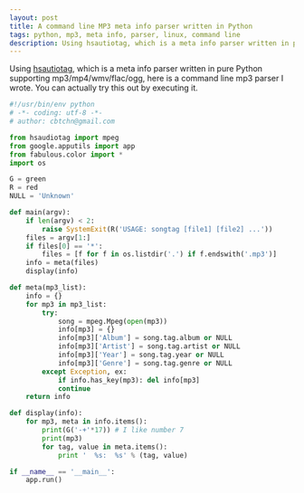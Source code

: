 ```yaml
---
layout: post
title: A command line MP3 meta info parser written in Python
tags: python, mp3, meta info, parser, linux, command line
description: Using hsautiotag, which is a meta info parser written in pure Python supporting mp3/mp4/wmv/flac/ogg, here is a command line mp3 parser I wrote. You can actually try this out by executing it.
---
```


Using [hsautiotag](http://pypi.python.org/pypi/hsaudiotag3k/1.0.1 "hsautiotag"), which is a meta info parser written in pure Python supporting mp3/mp4/wmv/flac/ogg, here is a command line mp3 parser I wrote. You can actually try this out by executing it.

```python
#!/usr/bin/env python
# -*- coding: utf-8 -*-
# author: cbtchn@gmail.com

from hsaudiotag import mpeg
from google.apputils import app 
from fabulous.color import *
import os

G = green
R = red 
NULL = 'Unknown'

def main(argv):
    if len(argv) < 2:
        raise SystemExit(R('USAGE: songtag [file1] [file2] ...'))
    files = argv[1:]
    if files[0] == '*':
        files = [f for f in os.listdir('.') if f.endswith('.mp3')]
    info = meta(files)
    display(info)

def meta(mp3_list):
    info = {}
    for mp3 in mp3_list:
        try:
            song = mpeg.Mpeg(open(mp3))
            info[mp3] = {}
            info[mp3]['Album'] = song.tag.album or NULL
            info[mp3]['Artist'] = song.tag.artist or NULL
            info[mp3]['Year'] = song.tag.year or NULL
            info[mp3]['Genre'] = song.tag.genre or NULL
        except Exception, ex: 
            if info.has_key(mp3): del info[mp3]
            continue
    return info

def display(info):
    for mp3, meta in info.items():
        print(G('-+'*17)) # I like number 7
        print(mp3)
        for tag, value in meta.items():
            print '  %s:  %s' % (tag, value)

if __name__ == '__main__':
    app.run()
```